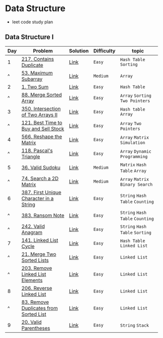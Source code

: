 # Data Structure
- leet code study plan


## Data Structure I
|Day|Problem|Solution|Difficulty|topic|
|---|-------|--------|----------|-----|
|1|[217. Contains Duplicate](https://leetcode.com/problems/contains-duplicate/)|[Link](./DataStructureI/217-contains_duplicate.cpp)|`Easy`|`Hash Table` `Sorting`|
|^|[53. Maximum Subarray](https://leetcode.com/problems/maximum-subarray/)|[Link](./DataStructureI/53-maximum_subarray.cpp)|`Medium`|`Array`|
|2|[1. Two Sum](https://leetcode.com/problems/two-sum/?envType=study-plan&id=data-structure-i)|[Link](./DataStructureI/1-two_sum.cpp)|`Easy`|`Hash Table`|
|^|[88. Merge Sorted Array](https://leetcode.com/problems/merge-sorted-array/?envType=study-plan&id=data-structure-i)|[Link](./DataStructureI/88-merge_sorted_array.cpp)|`Easy`|`Array` `Sorting` `Two Pointers`|
|3|[350. Intersection of Two Arrays II](https://leetcode.com/problems/intersection-of-two-arrays-ii/description/?envType=study-plan&id=data-structure-i)|[Link](./DataStructureI/350-intersection_of_two_arrays_II.cpp)|`Easy`|`Hash table` `Array`|
|^|[121. Best Time to Buy and Sell Stock](https://leetcode.com/problems/best-time-to-buy-and-sell-stock/description/?envType=study-plan&id=data-structure-i)|[Link](./DataStructureI/121-best_time_to_buy_and_sell_stock.cpp)|`Easy`|`Array` `Two Pointers`|
|4|[566. Reshape the Matrix](https://leetcode.com/problems/reshape-the-matrix/?envType=study-plan&id=data-structure-i)|[Link](./DataStructureI/566-reshape_the_matrix.cpp)|`Easy`|`Array` `Matrix` `Simulation`|
|^|[118. Pascal's Triangle](https://leetcode.com/problems/pascals-triangle/)|[Link](./DataStructureI/118-pascal_s_triangle.cpp)|`Easy`|`Array` `Dynamic Programming`|
|5|[36. Valid Sudoku](https://leetcode.com/problems/valid-sudoku/)|[Link](./DataStructureI/36-valid_sudoku.cpp)|`Medium`|`Matrix` `Hash Table` `Array`|
|^|[74. Search a 2D Matrix](https://leetcode.com/problems/search-a-2d-matrix/?envType=study-plan&id=data-structure-i)|[Link](./DataStructureI/74-serach_a_2d_matrix.cpp)|`Medium`|`Array` `Matrix` `Binary Search`|
|6|[387. First Unique Character in a String](https://leetcode.com/problems/first-unique-character-in-a-string/?envType=study-plan&id=data-structure-i)|[Link](./DataStructureI/387-first_unique_character_in_a_string.cpp)|`Easy`|`String` `Hash Table` `Counting`|
|^|[383. Ransom Note](https://leetcode.com/problems/ransom-note/description/?envType=study-plan&id=data-structure-i)|[Link](./DataStructureI/383-ransom_note.cpp)|`Easy`|`String` `Hash Table` `Counting`|
|^|[242. Valid Anagram](https://leetcode.com/problems/valid-anagram/)|[Link](./DataStructureI/242-valid_anagram.cpp)|`Easy`|`String` `Hash Table` `Sorting`|
|7|[141. Linked List Cycle](https://leetcode.com/problems/linked-list-cycle/description/?envType=study-plan&id=data-structure-i)|[Link](./DataStructureI/141-linked_list_cycle.cpp)|`Easy`|`Hash Table` `Linked List`|
|^|[21. Merge Two Sorted Lists](https://leetcode.com/problems/merge-two-sorted-lists/description/?envType=study-plan&id=data-structure-i)|[Link](./DataStructureI/21-merge_two_sorted_lists.cpp)|`Easy`|`Linked List`|
|^|[203. Remove Linked List Elements](https://leetcode.com/problems/remove-linked-list-elements/)|[Link](./DataStructureI/203-remove_linked_list_elements.cpp)|`Easy`|`Linked List`|
|8|[206. Reverse Linked List](https://leetcode.com/problems/reverse-linked-list/description/?envType=study-plan&id=data-structure-i)|[Link](./DataStructureI/206-reverse_linked_list.cpp)|`Easy`|`Linked List`|
|^|[83. Remove Duplicates from Sorted List](https://leetcode.com/problems/remove-duplicates-from-sorted-list/description/?envType=study-plan&id=data-structure-i)|[Link](./DataStructureI/83-remove_duplicates_from_sorted_list.cpp)|`Easy`|`Linked List`|
|9|[20. Valid Parentheses](https://leetcode.com/problems/valid-parentheses/)|[Link](./DataStructureI/20-valid_parentheses.cpp)|`Easy`|`String` `Stack`|